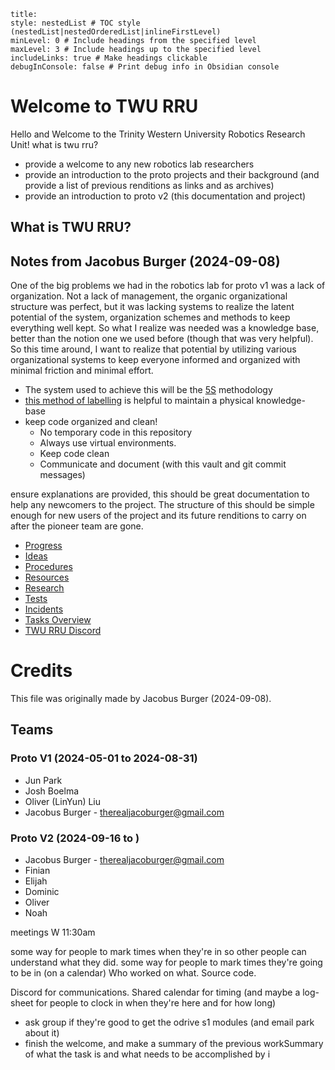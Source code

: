 
```table-of-contents
title: 
style: nestedList # TOC style (nestedList|nestedOrderedList|inlineFirstLevel)
minLevel: 0 # Include headings from the specified level
maxLevel: 3 # Include headings up to the specified level
includeLinks: true # Make headings clickable
debugInConsole: false # Print debug info in Obsidian console
```


# Welcome to TWU RRU
Hello and Welcome to the Trinity Western University Robotics Research Unit!
what is twu rru?

- provide a welcome to any new robotics lab researchers
- provide an introduction to the proto projects and their background (and provide a list of previous renditions as links and as archives)
- provide an introduction to proto v2 (this documentation and project)
## What is TWU RRU?

## Notes from Jacobus Burger (2024-09-08)
One of the big problems we had in the robotics lab for proto v1 was a lack of organization. Not a lack of management, the organic organizational structure was perfect, but it was lacking systems to realize the latent potential of the system, organization schemes and methods to keep everything well kept. So what I realize was needed was a knowledge base, better than the notion one we used before (though that was very helpful).
So this time around, I want to realize that potential by utilizing various organizational systems to keep everyone informed and organized with minimal friction and minimal effort.
- The system used to achieve this will be the [5S](https://en.wikipedia.org/wiki/5S_(methodology)) methodology
- [this method of labelling](https://www.youtube.com/watch?v=B1QqAZeEfes&pp=ygUiaG93IGxhYmVscyBtdWx0aXBseSB5b3VyIGtub3dsZWRnZQ%3D%3D) is helpful to maintain a physical knowledge-base
- keep code organized and clean!
	- No temporary code in this repository
	- Always use virtual environments.
	- Keep code clean
	- Communicate and document (with this vault and git commit messages)

ensure explanations are provided, this should be great documentation to help any newcomers to the project. The structure of this should be simple enough for new users of the project and its future renditions to carry on after the pioneer team are gone.

- [Progress](Reports/Progress/Progress.md)
- [Ideas](Ideas.md)
- [Procedures](Procedures.md)
- [Resources](Resources/Resources.md)
- [Research](Research/Research.md)
- [Tests](Reports/Tests/Tests.md)
- [Incidents](Reports/Incidents/Incidents.md)
- [Tasks Overview](Project/Tasks%20Overview.md)
- [TWU RRU Discord](https://discord.gg/GMMuAkuu)

# Credits
This file was originally made by Jacobus Burger (2024-09-08).
## Teams
### Proto V1 (2024-05-01 to 2024-08-31)

- Jun Park
- Josh Boelma
- Oliver (LinYun) Liu
- Jacobus Burger - therealjacoburger@gmail.com
### Proto V2 (2024-09-16 to )
- Jacobus Burger - therealjacoburger@gmail.com
- Finian
- Elijah
- Dominic
- Oliver
- Noah



meetings W 11:30am


some way for people to mark times when they're in so other people can understand what they did.
some way for people to mark times they're going to be in (on a calendar)
Who worked on what.
Source code.

Discord for communications.
Shared calendar for timing (and maybe a log-sheet for people to clock in when they're here and for how long)





- ask group if they're good to get the odrive s1 modules (and email park about it)
- finish the welcome, and make a summary of the previous workSummary of what the task is and what needs to be accomplished by i